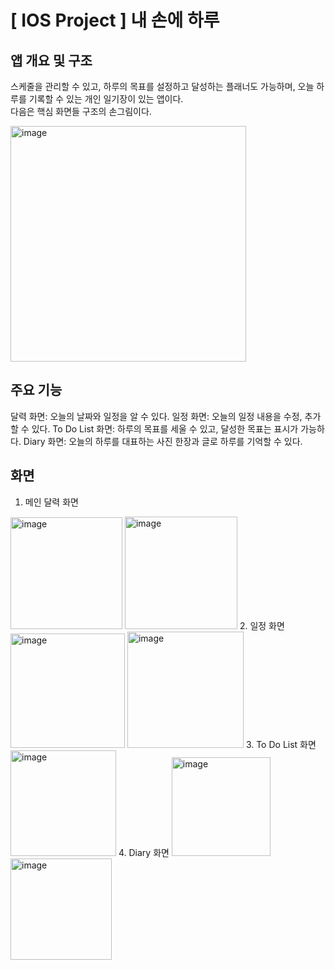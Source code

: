 # [ IOS Project ] 내 손에 하루

## 앱 개요 및 구조  
스케줄을 관리할 수 있고, 하루의 목표를 설정하고 달성하는 플래너도 가능하며, 오늘 하루를 기록할 수 있는 개인 일기장이 있는 앱이다.  
다음은 핵심 화면들 구조의 손그림이다.  

<img width="377" alt="image" src="https://user-images.githubusercontent.com/55376366/161412687-045f2889-8323-44bd-aa32-8b82873df1e9.png">


## 주요 기능
달력 화면: 오늘의 날짜와 일정을 알 수 있다.
일정 화면: 오늘의 일정 내용을 수정, 추가 할 수 있다.
To Do List 화면: 하루의 목표를 세울 수 있고, 달성한 목표는 표시가 가능하다.
Diary 화면: 오늘의 하루를 대표하는 사진 한장과 글로 하루를 기억할 수 있다.

## 화면 
1. 메인 달력 화면
<img width="179" alt="image" src="https://user-images.githubusercontent.com/55376366/161412725-10a53064-0fb9-4c16-97a1-7db15be921ca.png">
<img width="180" alt="image" src="https://user-images.githubusercontent.com/55376366/161412729-3ec7a212-2217-439d-a434-0e1bd73b4ad8.png">
2. 일정 화면
<img width="183" alt="image" src="https://user-images.githubusercontent.com/55376366/161412751-521cce9f-9c11-4b15-a08b-998eb8c14386.png">
<img width="186" alt="image" src="https://user-images.githubusercontent.com/55376366/161412755-23485b22-86de-4248-a457-169eaada5d96.png">
3. To Do List 화면  
<img width="169" alt="image" src="https://user-images.githubusercontent.com/55376366/161412790-ae48462c-b36b-417f-871e-d43c208737af.png">
4. Diary 화면  
<img width="158" alt="image" src="https://user-images.githubusercontent.com/55376366/161412799-f813203f-6361-4170-9c14-39266a36e891.png">
<img width="162" alt="image" src="https://user-images.githubusercontent.com/55376366/161412805-3fef7630-6ac5-4b85-b5ce-741279f595aa.png">

